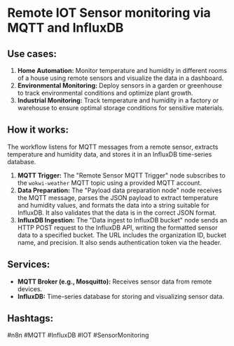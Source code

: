 # Remote IOT Sensor monitoring via MQTT and InfluxDB

## Use cases:

1.  **Home Automation:** Monitor temperature and humidity in different rooms of a house using remote sensors and visualize the data in a dashboard.
2.  **Environmental Monitoring:** Deploy sensors in a garden or greenhouse to track environmental conditions and optimize plant growth.
3.  **Industrial Monitoring:** Track temperature and humidity in a factory or warehouse to ensure optimal storage conditions for sensitive materials.

## How it works:

The workflow listens for MQTT messages from a remote sensor, extracts temperature and humidity data, and stores it in an InfluxDB time-series database.

1.  **MQTT Trigger:** The "Remote Sensor MQTT Trigger" node subscribes to the `wokwi-weather` MQTT topic using a provided MQTT account.
2.  **Data Preparation:** The "Payload data preparation node" node receives the MQTT message, parses the JSON payload to extract temperature and humidity values, and formats the data into a string suitable for InfluxDB.  It also validates that the data is in the correct JSON format.
3.  **InfluxDB Ingestion:** The "Data ingest to InfluxDB bucket" node sends an HTTP POST request to the InfluxDB API, writing the formatted sensor data to a specified bucket. The URL includes the organization ID, bucket name, and precision. It also sends authentication token via the header.

## Services:

*   **MQTT Broker (e.g., Mosquitto):** Receives sensor data from remote devices.
*   **InfluxDB:** Time-series database for storing and visualizing sensor data.

## Hashtags:

#n8n #MQTT #InfluxDB #IOT #SensorMonitoring
